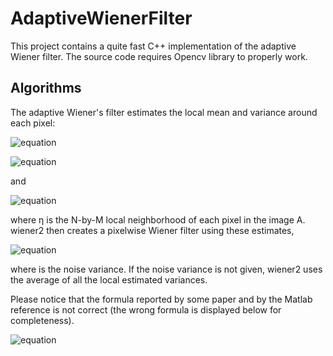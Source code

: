 # AdaptiveWienerFilter
This project contains a quite fast C++ implementation of the adaptive Wiener filter. The source code requires Opencv library to properly work.

## Algorithms
The adaptive Wiener's filter estimates the local mean and variance around each pixel:

![equation](μ=5)

![equation](http://http://latex.codecogs.com/gif.latex?\mu%20=%20\displaystyle\frac{1}{NM}\displaystyle\sum_{n_1,n_2%20\in%20\eta}%20a%20(n_1,%20n_2))

and

![equation](http://latex.codecogs.com/gif.latex?\sigma^2%20=%20\displaystyle\frac{1}{NM}\displaystyle\sum_{n_1,n_2%20\in%20\eta}%20a^2(n_1,%20n_2)%20-%20\mu^2)

where η is the N-by-M local neighborhood of each pixel in the image A. wiener2 then creates a pixelwise Wiener filter using these estimates,

![equation](http://latex.codecogs.com/gif.latex?b(n_1,%20n_2)%20=%20\mu%20+%20\displaystyle\frac{\sigma^2}{\sigma^2%20+%20\nu^2}%20\displaystyle%20(a(n_1,n_2)%20-%20\mu))

where  is the noise variance. If the noise variance is not given, wiener2 uses the average of all the local estimated variances.

Please notice that the formula reported by some paper and by the Matlab reference is not correct (the wrong formula is displayed below for completeness).

![equation](http://latex.codecogs.com/gif.latex?b(n_1,%20n_2)%20=%20\mu%20+%20\displaystyle\frac{\sigma^2%20-%20\nu^2}{\sigma^2}%20\displaystyle%20(a(n_1,n_2)%20-%20\mu))
